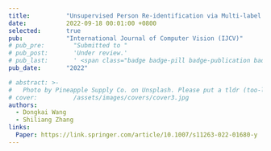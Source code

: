 ```yaml
---
title:          "Unsupervised Person Re-identification via Multi-label Classification"
date:           2022-09-18 00:01:00 +0800
selected:       true
pub:            "International Journal of Computer Vision (IJCV)"
# pub_pre:        "Submitted to "
# pub_post:       'Under review.'
# pub_last:       ' <span class="badge badge-pill badge-publication badge-success">Highlight</span>'
pub_date:       "2022"

# abstract: >-
#   Photo by Pineapple Supply Co. on Unsplash. Please put a tldr (too-long-didnt-read, 1~2 sentences) of your publication here. It is not recommended to put the actual abstract here because it is usually too long to fit in. $\LaTeX$ is supported. $a=b+c$.
# cover:          /assets/images/covers/cover3.jpg
authors:
  - Dongkai Wang
  - Shiliang Zhang
links:
  Paper: https://link.springer.com/article/10.1007/s11263-022-01680-y
---
```

